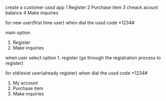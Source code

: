 create a customer ussd app
1 Register 
2 Purchase item
3 cheack acount balance
4 Make inquiries


for new user(first time user)
when dial the ussd code *1234#

main option
1. Register
2. Make inquiries 

when user select option 1. register (go through the registration process to register)

for old/exist user(already register)
when dial the ussd code *1234#
1. My account
2. Purchase item
3. Make inquiries
